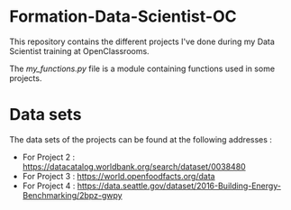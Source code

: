 # Formation-Data-Scientist-OC

This repository contains the different projects I've done during my Data Scientist training at OpenClassrooms.

The *my_functions.py* file is a module containing functions used in some projects.

# Data sets

The data sets of the projects can be found at the following addresses :

- For Project 2 : https://datacatalog.worldbank.org/search/dataset/0038480
- For Project 3 : https://world.openfoodfacts.org/data
- For Project 4 : https://data.seattle.gov/dataset/2016-Building-Energy-Benchmarking/2bpz-gwpy
